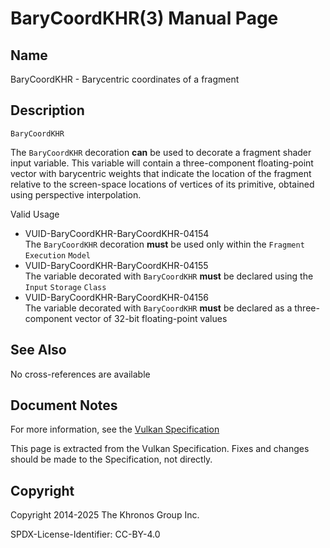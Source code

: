 # BaryCoordKHR(3) Manual Page

## Name

BaryCoordKHR - Barycentric coordinates of a fragment



## [](#_description)Description

`BaryCoordKHR`

The `BaryCoordKHR` decoration **can** be used to decorate a fragment shader input variable. This variable will contain a three-component floating-point vector with barycentric weights that indicate the location of the fragment relative to the screen-space locations of vertices of its primitive, obtained using perspective interpolation.

Valid Usage

- [](#VUID-BaryCoordKHR-BaryCoordKHR-04154)VUID-BaryCoordKHR-BaryCoordKHR-04154  
  The `BaryCoordKHR` decoration **must** be used only within the `Fragment` `Execution` `Model`
- [](#VUID-BaryCoordKHR-BaryCoordKHR-04155)VUID-BaryCoordKHR-BaryCoordKHR-04155  
  The variable decorated with `BaryCoordKHR` **must** be declared using the `Input` `Storage` `Class`
- [](#VUID-BaryCoordKHR-BaryCoordKHR-04156)VUID-BaryCoordKHR-BaryCoordKHR-04156  
  The variable decorated with `BaryCoordKHR` **must** be declared as a three-component vector of 32-bit floating-point values

## [](#_see_also)See Also

No cross-references are available

## [](#_document_notes)Document Notes

For more information, see the [Vulkan Specification](https://registry.khronos.org/vulkan/specs/latest/html/vkspec.html#BaryCoordKHR)

This page is extracted from the Vulkan Specification. Fixes and changes should be made to the Specification, not directly.

## [](#_copyright)Copyright

Copyright 2014-2025 The Khronos Group Inc.

SPDX-License-Identifier: CC-BY-4.0